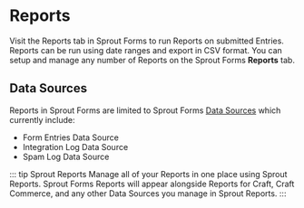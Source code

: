 # Reports

Visit the Reports tab in Sprout Forms to run Reports on submitted Entries. Reports can be run using date ranges and export in CSV format. You can setup and manage any number of Reports on the Sprout Forms **Reports** tab.

## Data Sources

Reports in Sprout Forms are limited to Sprout Forms [Data Sources](./../reports/custom-data-sources.md) which currently include:

- Form Entries Data Source
- Integration Log Data Source
- Spam Log Data Source

::: tip Sprout Reports
Manage all of your Reports in one place using Sprout Reports. Sprout Forms Reports will appear alongside Reports for Craft, Craft Commerce, and any other Data Sources you manage in Sprout Reports.
:::